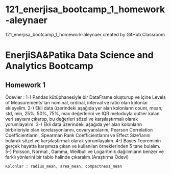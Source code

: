 # 121_enerjisa_bootcamp_1_homework-aleynaer
121_enerjisa_bootcamp_1_homework-aleynaer created by GitHub Classroom


# EnerjiSA&Patika Data Science and Analytics Bootcamp
## Homework 1

Ödevler : 
1-) Pandas kütüphanesiyle bir DataFrame oluşturup ve içine Levels of Measurements'ları nominal, ordinal, interval ve ratio olan kolonlar ekleyelim.
2-) Ekli data üzerindeki aşağıda yer alan kolonların count, mean, std, min, 25%, 50%, 75%, max değerlerini ve IQR metoduyla outlier kalan veri sayısını çıkartıp, bu değerleri sözel ve karşılaştırmalı olarak yorumlayalım. 
3-) Ekli data üzerindeki aşağıda yer alan kolonların birbirleriyle olan korelasyonlarını, covaryanslarını, Pearson Correlation Coefficientlarını, Spearman Rank Coefficientlarını ve Effect Size'larını bularak sözel ve karşılaştırmalı olarak yorumlayalım.
4-) Bayes Teoreminin gerçek hayatta karşımıza çıkan ve kullanılan örneklerinden 5 tane bulalım.
5-) Poisson, Normal , Gamma, Weilbull ve Logaritmik dağılımların benzer ve farklı yönlerini bir tablo halinde çıkaralım.(Araştırma Ödevi)

    Kolonlar : radius_mean, area_mean, compactness_mean
